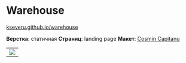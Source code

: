 # Warehouse #

[kseveru.github.io/warehouse](https://kseveru.github.io/warehouse/ "Открыть проект")

**Верстка**: статичная
**Страниц**: landing page
**Макет**: [Cosmin Capitanu](https://dribbble.com/Radium)

<table>
  <tr>
    <td>
      <a href="https://kseveru.github.io/img/preview-warehouse.png" title="Открыть макет">
        <img src="https://kseveru.github.io/img/preview-warehouse-small.png">
      </a>
    </td>
  </tr>
</table>
